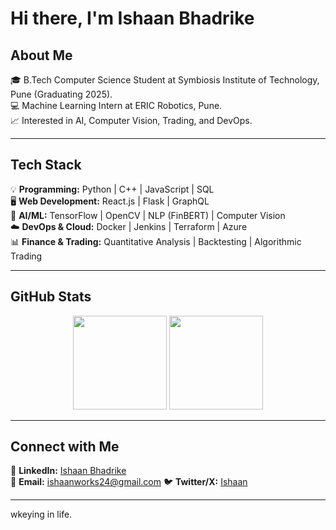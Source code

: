 # Hi there, I'm Ishaan Bhadrike

## About Me  
🎓 B.Tech Computer Science Student at Symbiosis Institute of Technology, Pune (Graduating 2025).  
💻 Machine Learning Intern at ERIC Robotics, Pune.  
📈 Interested in AI, Computer Vision, Trading, and DevOps.  

---

## Tech Stack  
💡 **Programming:** Python | C++ | JavaScript | SQL  
🖥️ **Web Development:** React.js | Flask | GraphQL  
🤖 **AI/ML:** TensorFlow | OpenCV | NLP (FinBERT) | Computer Vision  
☁️ **DevOps & Cloud:** Docker | Jenkins | Terraform | Azure  
📊 **Finance & Trading:** Quantitative Analysis | Backtesting | Algorithmic Trading  

---

## GitHub Stats  
<p align="center">
  <img src="https://github-readme-stats.vercel.app/api?username=NotIshaan&show_icons=true&theme=dark" height="150">
  <img src="https://github-readme-streak-stats.herokuapp.com/?user=NotIshaan&theme=dark" height="150">
</p>

---

## Connect with Me  
🔗 **LinkedIn:** [Ishaan Bhadrike](https://www.linkedin.com/in/ishaanbhadrike/)  
📩 **Email:** ishaanworks24@gmail.com
🐦 **Twitter/X:** [Ishaan](https://x.com/ishaanbcodes)  

---

wkeying in life.  
